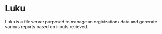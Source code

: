 # Luku


Luku is a file server purposed to manage an orginizations data and generate various reports based on inputs recieved.
